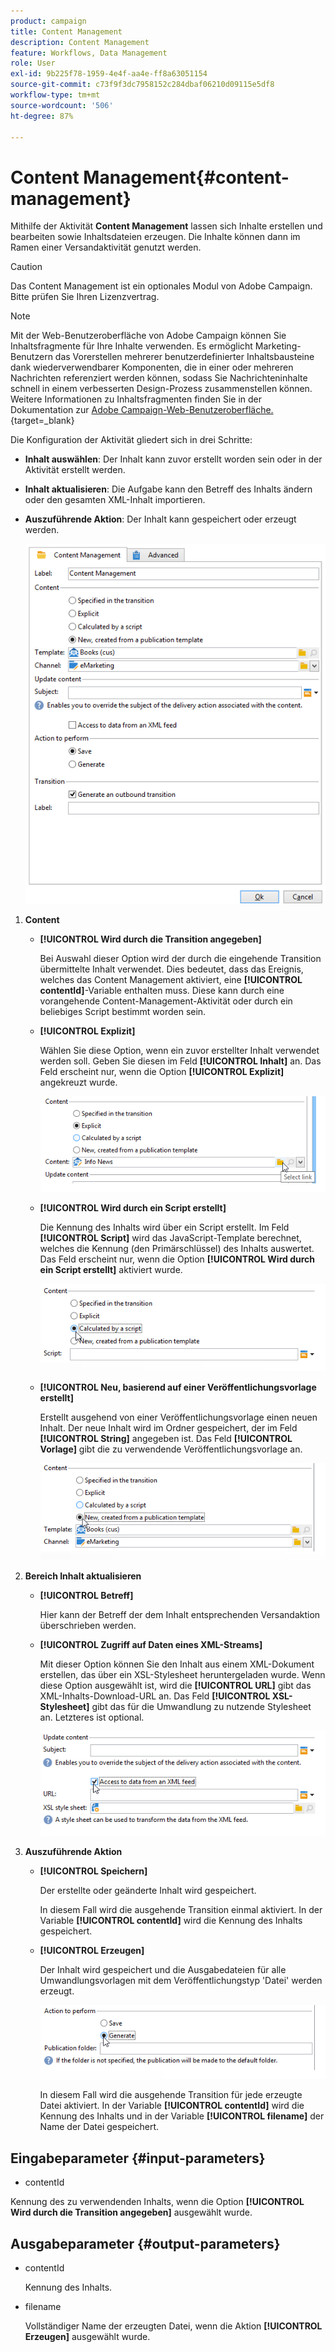 ```yaml
---
product: campaign
title: Content Management
description: Content Management
feature: Workflows, Data Management
role: User
exl-id: 9b225f78-1959-4e4f-aa4e-ff8a63051154
source-git-commit: c73f9f3dc7958152c284dbaf06210d09115e5df8
workflow-type: tm+mt
source-wordcount: '506'
ht-degree: 87%

---
```


# Content Management{#content-management}

Mithilfe der Aktivität **Content Management** lassen sich Inhalte erstellen und bearbeiten sowie Inhaltsdateien erzeugen. Die Inhalte können dann im Ramen einer Versandaktivität genutzt werden.

>[!CAUTION]
>
>Das Content Management ist ein optionales Modul von Adobe Campaign. Bitte prüfen Sie Ihren Lizenzvertrag.

>[!NOTE]
>
>Mit der Web-Benutzeroberfläche von Adobe Campaign können Sie Inhaltsfragmente für Ihre Inhalte verwenden. Es ermöglicht Marketing-Benutzern das Vorerstellen mehrerer benutzerdefinierter Inhaltsbausteine dank wiederverwendbarer Komponenten, die in einer oder mehreren Nachrichten referenziert werden können, sodass Sie Nachrichteninhalte schnell in einem verbesserten Design-Prozess zusammenstellen können. Weitere Informationen zu Inhaltsfragmenten finden Sie in der Dokumentation zur [Adobe Campaign-Web-Benutzeroberfläche.](https://experienceleague.adobe.com/de/docs/campaign-web/v8/content/manage-reusable-content/fragments/fragments){target=_blank}

Die Konfiguration der Aktivität gliedert sich in drei Schritte:

* **Inhalt auswählen**: Der Inhalt kann zuvor erstellt worden sein oder in der Aktivität erstellt werden.
* **Inhalt aktualisieren**: Die Aufgabe kann den Betreff des Inhalts ändern oder den gesamten XML-Inhalt importieren.
* **Auszuführende Aktion**: Der Inhalt kann gespeichert oder erzeugt werden.

  ![](assets/content_mgmt_edit.png)

1. **Content**

   * **[!UICONTROL Wird durch die Transition angegeben]**

     Bei Auswahl dieser Option wird der durch die eingehende Transition übermittelte Inhalt verwendet. Dies bedeutet, dass das Ereignis, welches das Content Management aktiviert, eine **[!UICONTROL contentId]**-Variable enthalten muss. Diese kann durch eine vorangehende Content-Management-Aktivität oder durch ein beliebiges Script bestimmt worden sein.

   * **[!UICONTROL Explizit]**

     Wählen Sie diese Option, wenn ein zuvor erstellter Inhalt verwendet werden soll. Geben Sie diesen im Feld **[!UICONTROL Inhalt]** an. Das Feld erscheint nur, wenn die Option **[!UICONTROL Explizit]** angekreuzt wurde.

     ![](assets/content_mgmt_explicit.png)

   * **[!UICONTROL Wird durch ein Script erstellt]**

     Die Kennung des Inhalts wird über ein Script erstellt. Im Feld **[!UICONTROL Script]** wird das JavaScript-Template berechnet, welches die Kennung (den Primärschlüssel) des Inhalts auswertet. Das Feld erscheint nur, wenn die Option **[!UICONTROL Wird durch ein Script erstellt]** aktiviert wurde.

     ![](assets/content_mgmt_script.png)

   * **[!UICONTROL Neu, basierend auf einer Veröffentlichungsvorlage erstellt]**

     Erstellt ausgehend von einer Veröffentlichungsvorlage einen neuen Inhalt. Der neue Inhalt wird im Ordner gespeichert, der im Feld **[!UICONTROL String]** angegeben ist. Das Feld **[!UICONTROL Vorlage]** gibt die zu verwendende Veröffentlichungsvorlage an.

     ![](assets/content_mgmt_new.png)

1. **Bereich Inhalt aktualisieren**

   * **[!UICONTROL Betreff]**

     Hier kann der Betreff der dem Inhalt entsprechenden Versandaktion überschrieben werden.

   * **[!UICONTROL Zugriff auf Daten eines XML-Streams]**

     Mit dieser Option können Sie den Inhalt aus einem XML-Dokument erstellen, das über ein XSL-Stylesheet heruntergeladen wurde. Wenn diese Option ausgewählt ist, wird die **[!UICONTROL URL]** gibt das XML-Inhalts-Download-URL an. Das Feld **[!UICONTROL XSL-Stylesheet]** gibt das für die Umwandlung zu nutzende Stylesheet an. Letzteres ist optional.

     ![](assets/content_mgmt_xmlcontent.png)

1. **Auszuführende Aktion**

   * **[!UICONTROL Speichern]**

     Der erstellte oder geänderte Inhalt wird gespeichert.

     In diesem Fall wird die ausgehende Transition einmal aktiviert. In der Variable **[!UICONTROL contentId]** wird die Kennung des Inhalts gespeichert.

   * **[!UICONTROL Erzeugen]**

     Der Inhalt wird gespeichert und die Ausgabedateien für alle Umwandlungsvorlagen mit dem Veröffentlichungstyp &#39;Datei&#39; werden erzeugt.

     ![](assets/content_mgmt_generate.png)

     In diesem Fall wird die ausgehende Transition für jede erzeugte Datei aktiviert. In der Variable **[!UICONTROL contentId]** wird die Kennung des Inhalts und in der Variable **[!UICONTROL filename]** der Name der Datei gespeichert.

## Eingabeparameter {#input-parameters}

* contentId

Kennung des zu verwendenden Inhalts, wenn die Option **[!UICONTROL Wird durch die Transition angegeben]** ausgewählt wurde.

## Ausgabeparameter {#output-parameters}

* contentId

  Kennung des Inhalts.

* filename

  Vollständiger Name der erzeugten Datei, wenn die Aktion **[!UICONTROL Erzeugen]** ausgewählt wurde.
